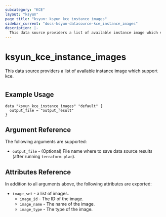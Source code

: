 ```yaml
---
subcategory: "KCE"
layout: "ksyun"
page_title: "ksyun: ksyun_kce_instance_images"
sidebar_current: "docs-ksyun-datasource-kce_instance_images"
description: |-
  This data source providers a list of available instance image which support kce.
---
```


# ksyun_kce_instance_images

This data source providers a list of available instance image which support kce.

#

## Example Usage

```hcl
data "ksyun_kce_instance_images" "default" {
  output_file = "output_result"
}
```

## Argument Reference

The following arguments are supported:

* `output_file` - (Optional) File name where to save data source results (after running `terraform plan`).

## Attributes Reference

In addition to all arguments above, the following attributes are exported:

* `image_set` - a list of images.
  * `image_id` - The ID of the image.
  * `image_name` - The name of the image.
  * `image_type` - The type of the image.


